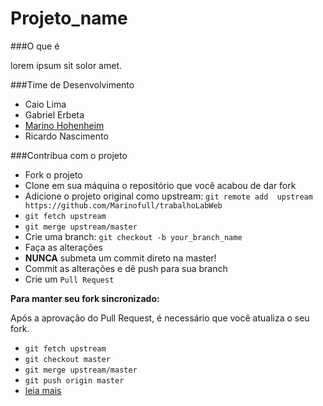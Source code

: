 Projeto_name
============

###O que é

lorem ipsum sit solor amet.


###Time de Desenvolvimento

* Caio Lima
* Gabriel Erbeta
* [Marino Hohenheim](mailto:intmarinoreturn0@gmail.com)
* Ricardo Nascimento

###Contribua com o projeto


* Fork o projeto
* Clone em sua máquina o repositório que você acabou de dar fork
* Adicione o projeto original como upstream: `git remote add  upstream https://github.com/Marinofull/trabalhoLabWeb`
* `git fetch upstream`
* `git merge upstream/master`
* Crie uma branch: `git checkout -b your_branch_name`
* Faça as alterações
* **NUNCA** submeta um commit direto na master!
* Commit as alterações e dê push para sua branch
* Crie um `Pull Request`

**Para manter seu fork sincronizado:**

Após a aprovação do Pull Request, é necessário que você atualiza o seu fork.

* `git fetch upstream`
* `git checkout master`
* `git merge upstream/master`
* `git push origin master`
* [leia mais](https://help.github.com/articles/syncing-a-fork/)
